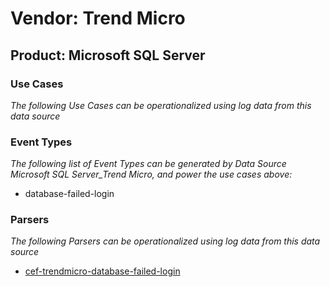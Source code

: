 Vendor: Trend Micro
===================
Product: Microsoft SQL Server
-----------------------------

### Use Cases

_The following Use Cases can be operationalized using log data from this data source_



### Event Types

_The following list of Event Types can be generated by Data Source Microsoft SQL Server_Trend Micro, and power the use cases above:_

- database-failed-login


### Parsers

_The following Parsers can be operationalized using log data from this data source_

* [cef-trendmicro-database-failed-login](../Parsers/parserContent_cef-trendmicro-database-failed-login.md)
